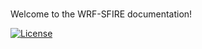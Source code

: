 # 

Welcome to the WRF-SFIRE documentation! 

[![License](https://img.shields.io/badge/License-Apache%202.0-blue.svg)](https://opensource.org/licenses/Apache-2.0)

